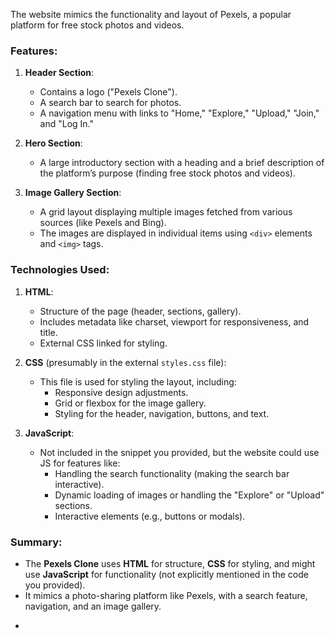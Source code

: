  The website mimics the functionality and layout of Pexels, a popular platform for free stock photos and videos.
 

### Features:
1. **Header Section**:
   - Contains a logo ("Pexels Clone").
   - A search bar to search for photos.
   - A navigation menu with links to "Home," "Explore," "Upload," "Join," and "Log In."

2. **Hero Section**:
   - A large introductory section with a heading and a brief description of the platform’s purpose (finding free stock photos and videos).

3. **Image Gallery Section**:
   - A grid layout displaying multiple images fetched from various sources (like Pexels and Bing). 
   - The images are displayed in individual items using `<div>` elements and `<img>` tags.

### Technologies Used:
1. **HTML**:
   - Structure of the page (header, sections, gallery).
   - Includes metadata like charset, viewport for responsiveness, and title.
   - External CSS linked for styling.
   
2. **CSS** (presumably in the external `styles.css` file):
   - This file is used for styling the layout, including:
     - Responsive design adjustments.
     - Grid or flexbox for the image gallery.
     - Styling for the header, navigation, buttons, and text.
   
3. **JavaScript**:
   - Not included in the snippet you provided, but the website could use JS for features like:
     - Handling the search functionality (making the search bar interactive).
     - Dynamic loading of images or handling the "Explore" or "Upload" sections.
     - Interactive elements (e.g., buttons or modals).

### Summary:
- The **Pexels Clone** uses **HTML** for structure, **CSS** for styling, and might use **JavaScript** for functionality (not explicitly mentioned in the code you provided).
- It mimics a photo-sharing platform like Pexels, with a search feature, navigation, and an image gallery.
+